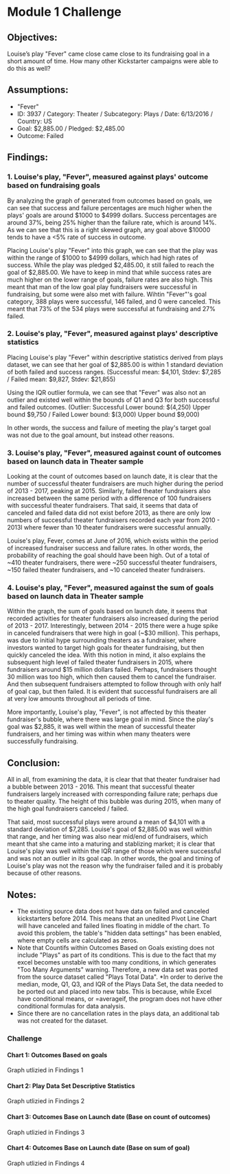 # Module 1 Challenge
## Objectives:
Louise’s play "Fever" came close came close to its fundraising goal in a short amount of time. How many other Kickstarter campaigns were able to do this as well?

## Assumptions:
* "Fever"
* ID: 3937 / Category: Theater / Subcategory: Plays / Date: 6/13/2016 / Country: US
* Goal: $2,885.00 / Pledged: $2,485.00
* Outcome: Failed

## Findings:
### 1. Louise's play, "Fever", measured against plays' outcome based on fundraising goals
By analyzing the graph of generated from outcomes based on goals, we can see that success  and failure percentages are much higher when the plays' goals are around $1000 to $4999 dollars. Success percentages are around 37%, being 25% higher than the failure rate, which is around 14%. As we can see that this is a right skewed graph, any goal above $10000 tends to have a <5% rate of success in outcome.

Placing Louise's play "Fever" into this graph, we can see that the play was within the range of $1000 to $4999 dollars, which had high rates of success. While the play was pledged $2,485.00, it still failed to reach the goal of $2,885.00. We have to keep in mind that while success rates are much higher on the lower range of goals, failure rates are also high. This meant that man of the low goal play fundraisers were successful in fundraising, but some were also met with failure. Wihtin "Fever"'s goal category, 388 plays were successful, 146 failed, and 0 were canceled. This meant that 73% of the 534 plays were successful at fundraising and 27% failed.

### 2. Louise's play, "Fever", measured against plays' descriptive statistics
Placing Louise's play "Fever" within descriptive statistics derived from plays dataset, we can see that her goal of $2,885.00 is within 1 standard deviation of both failed and success ranges.
(Successful mean: $4,101, Stdev: $7,285 / Failed mean: $9,827, Stdev: $21,855)

Using the IQR outlier formula, we can see that "Fever" was also not an outlier and existed well within the bounds of Q1 and Q3 for both successful and failed outcomes.
(Outlier: Successful Lower bound: $(4,250) Upper bound $9,750 / Failed Lower bound: $(3,000) Upper bound $9,000)

In other words, the success and failure of meeting the play's target goal was not due to the goal amount, but instead other reasons.

### 3. Louise's play, "Fever", measured against count of outcomes based on launch data in Theater sample
Looking at the count of outcomes based on launch date, it is clear that the number of successful theater fundraisers are much higher during the period of 2013 - 2017, peaking at 2015. Similarly, failed theater fundraisers also increased between the same period with a difference of 100 fundraisers with successful theater fundraisers. That said, it seems that data of canceled and failed data did not exist before 2013, as there are only low numbers of successful theater fundraisers recorded each year from 2010 - 2013l where fewer than 10 theater fundraisers were successful annually.

Louise's play, Fever, comes at June of 2016, which exists within the period of increased fundraiser success and failure rates. In other words, the probability of reaching the goal should have been high. Out of a total of ~410 theater fundraisers, there were ~250 successful theater fundraisers, ~150 failed theater fundraisers, and ~10 canceled theater fundraisers.

### 4. Louise's play, "Fever", measured against the sum of goals based on launch data in Theater sample
Within the graph, the sum of goals based on launch date, it seems that recorded activities for theater fundraisers also increased during the period of 2013 - 2017. Interestingly, between 2014 - 2015 there were a huge spike in canceled fundraisers that were high in goal (~$30 million). This perhaps, was due to initial hype surrounding theaters as a fundraiser, where investors wanted to target high goals for theater fundraising, but then quickly canceled the idea. With this notion in mind, it also explains the subsequent high level of failed theater fundraisers in 2015, where fundraisers around $15 million dollars failed. Perhaps, fundraisers thought 30 million was too high, which then caused them to cancel the fundraiser. And then subsequent fundraisers attempted to follow through with only half of goal cap, but then failed. It is evident that successful fundraisers are all at very low amounts throughout all periods of time.

More importantly, Louise's play, "Fever", is not affected by this theater fundraiser's bubble, where there was large goal in mind. Since the play's goal was $2,885, it was well within the mean of successful theater fundraisers, and her timing was within when many theaters were successfully fundraising.

## Conclusion:
All in all, from examining the data, it is clear that that theater fundraiser had a bubble between 2013 - 2016. This meant that successful theater fundraisers largely increased with corresponding failure rate; perhaps due to theater quality. The height of this bubble was during 2015, when many of the high goal fundraisers canceled / failed.

That said, most successful plays were around a mean of $4,101 with a standard deviation of $7,285. Louise's goal of $2,885.00 was well within that range, and her timing was also near mid/end of fundraisers, which meant that she came into a maturing and stablizing market; it is clear that Louise's play was well within the IQR range of those which were successful and was not an outlier in its goal cap. In other words, the goal and timing of Louise's play was not the reason why the fundraiser failed and it is probably because of other reasons.

## Notes:
* The existing source data does not have data on failed and canceled kickstarters before 2014. This means that an unedited Pivot Line Chart will have canceled and failed lines floating in middle of the chart. To avoid this problem, the table's "hidden data settings" has been enabled, where empty cells are calculated as zeros.
* Note that Countifs within Outcomes Based on Goals existing does not include "Plays" as part of its conditions. This is due to the fact that my excel becomes unstable with too many conditions, in which generates "Too Many Arguments" warning. Therefore, a new data set was ported from the source dataset called "Plays Total Data".
*In order to derive the median, mode, Q1, Q3, and IQR of the Plays Data Set, the data needed to be ported out and placed into new tabs. This is because, while Excel have conditional means, or =averageif, the program does not have other conditional formulas for data analysis.
* Since there are no cancellation rates in the plays data, an additional tab was not created for the dataset.

### Challenge

#### Chart 1: Outcomes Based on goals

Graph utlizied in Findings 1

#### Chart 2: Play Data Set Descriptive Statistics

Graph utlizied in Findings 2

#### Chart 3: Outcomes Base on Launch date  (Base on count of outcomes)

Graph utlizied in Findings 3

#### Chart 4: Outcomes Base on Launch date  (Base on sum of goal)
Graph utlizied in Findings 4
